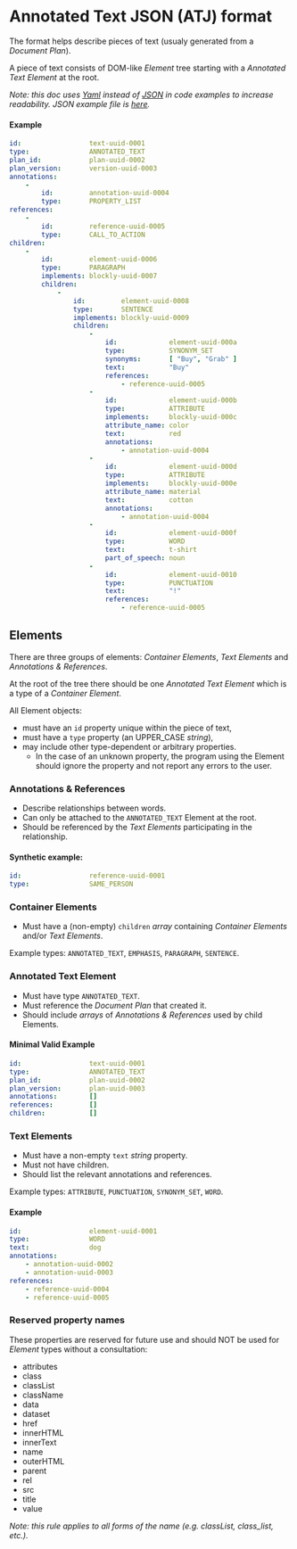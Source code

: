#   Annotated Text JSON (ATJ) format

The format helps describe pieces of text (usualy generated from a _Document Plan_).

A piece of text consists of DOM-like _Element_ tree starting with a _Annotated Text Element_ at the root.

_*Note:* this doc uses [Yaml] instead of [JSON] in code examples to increase readability. JSON example file is [here](variants-example.json)._

####    Example

```yaml
id:                 text-uuid-0001
type:               ANNOTATED_TEXT
plan_id:            plan-uuid-0002
plan_version:       version-uuid-0003
annotations:
    -
        id:         annotation-uuid-0004
        type:       PROPERTY_LIST
references:
    -
        id:         reference-uuid-0005
        type:       CALL_TO_ACTION
children:
    -
        id:         element-uuid-0006
        type:       PARAGRAPH
        implements: blockly-uuid-0007
        children:
            -
                id:         element-uuid-0008
                type:       SENTENCE
                implements: blockly-uuid-0009
                children:
                    -
                        id:             element-uuid-000a
                        type:           SYNONYM_SET
                        synonyms:       [ "Buy", "Grab" ]
                        text:           "Buy"
                        references:
                            - reference-uuid-0005
                    -
                        id:             element-uuid-000b
                        type:           ATTRIBUTE
                        implements:     blockly-uuid-000c
                        attribute_name: color
                        text:           red
                        annotations:
                            - annotation-uuid-0004
                    -
                        id:             element-uuid-000d
                        type:           ATTRIBUTE
                        implements:     blockly-uuid-000e
                        attribute_name: material
                        text:           cotton
                        annotations:
                            - annotation-uuid-0004
                    -
                        id:             element-uuid-000f
                        type:           WORD
                        text:           t-shirt
                        part_of_speech: noun
                    -
                        id:             element-uuid-0010
                        type:           PUNCTUATION
                        text:           "!"
                        references:
                            - reference-uuid-0005
```

## Elements

There are three groups of elements: _Container Elements_, _Text Elements_ and _Annotations & References_.

At the root of the tree there should be one _Annotated Text Element_ which is a type of a _Container Element_.

All Element objects:

*   must have an `id` property unique within the piece of text,
*   must have a `type` property (an UPPER_CASE _string_),
*   may include other type-dependent or arbitrary properties.
    * In the case of an unknown property, the program using the Element should ignore the property and not report any errors to the user.

### Annotations & References

*   Describe relationships between words.
*   Can only be attached to the `ANNOTATED_TEXT` Element at the root.
*   Should be referenced by the _Text Elements_ participating in the relationship.

####    Synthetic example:
```yaml
id:                 reference-uuid-0001
type:               SAME_PERSON
```

### Container Elements

*   Must have a (non-empty) `children` _array_ containing _Container Elements_ and/or _Text Elements_.

Example types: `ANNOTATED_TEXT`, `EMPHASIS`, `PARAGRAPH`, `SENTENCE`.

### Annotated Text Element

*   Must have type `ANNOTATED_TEXT`.
*   Must reference the _Document Plan_ that created it.
*   Should include _arrays_ of _Annotations & References_ used by child Elements.

####    Minimal Valid Example
```yaml
id:                 text-uuid-0001
type:               ANNOTATED_TEXT
plan_id:            plan-uuid-0002
plan_version:       plan-uuid-0003
annotations:        []
references:         []
children:           []
```

### Text Elements

*   Must have a non-empty `text` _string_ property.
*   Must not have children.
*   Should list the relevant annotations and references.

Example types: `ATTRIBUTE`, `PUNCTUATION`, `SYNONYM_SET`, `WORD`.

####    Example
```yaml
id:                 element-uuid-0001
type:               WORD
text:               dog
annotations:
    - annotation-uuid-0002
    - annotation-uuid-0003
references:
    - reference-uuid-0004
    - reference-uuid-0005
```

### Reserved property names

These properties are reserved for future use and should NOT be used for _Element_ types without a consultation:

*   attributes
*   class
*   classList
*   className
*   data
*   dataset
*   href
*   innerHTML
*   innerText
*   name
*   outerHTML
*   parent
*   rel
*   src
*   title
*   value

*Note: this rule applies to all forms of the name (e.g. classList, class_list, etc.).*

[JSON]:             https://json.org/
[Yaml]:             https://yaml.org/
